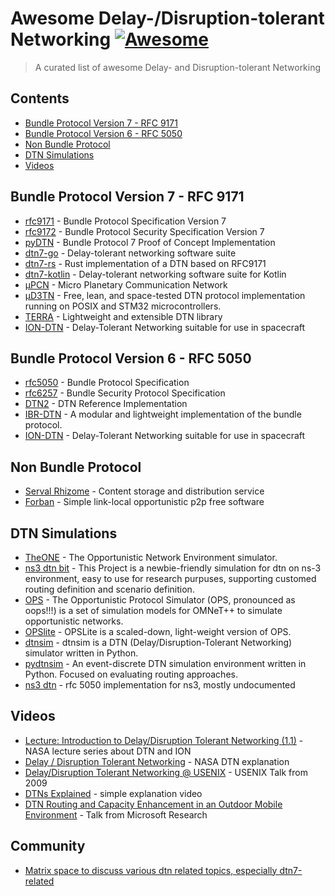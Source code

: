 # Awesome Delay-/Disruption-tolerant Networking [![Awesome](https://awesome.re/badge.svg)](https://awesome.re)

> A curated list of awesome Delay- and Disruption-tolerant Networking

## Contents

- [Bundle Protocol Version 7 - RFC 9171](#bundle-protocol-version-7---rfc-9171)
- [Bundle Protocol Version 6 - RFC 5050](#bundle-protocol-version-6---rfc-5050)
- [Non Bundle Protocol](#non-bundle-protocol)
- [DTN Simulations](#dtn-simulations)
- [Videos](#videos)

## Bundle Protocol Version 7 - RFC 9171

- [rfc9171](https://tools.ietf.org/html/rfc9171) - Bundle Protocol Specification Version 7
- [rfc9172](https://tools.ietf.org/html/rfc9172) - Bundle Protocol Security Specification Version 7
- [pyDTN](https://git.ifne.eu/space-public/pyDTN) - Bundle Protocol 7 Proof of Concept Implementation
- [dtn7-go](https://github.com/dtn7/dtn7-go) - Delay-tolerant networking software suite
- [dtn7-rs](https://github.com/dtn7/dtn7-rs) - Rust implementation of a DTN based on RFC9171
- [dtn7-kotlin](https://github.com/NodleCode/dtn7-kotlin/) - Delay-tolerant networking software suite for Kotlin
- [µPCN](https://upcn.eu) - Micro Planetary Communication Network
- [µD3TN](https://gitlab.com/d3tn/ud3tn) - Free, lean, and space-tested DTN protocol implementation running on POSIX and STM32 microcontrollers.
- [TERRA](https://github.com/RightMesh/Terra/) - Lightweight and extensible DTN library
- [ION-DTN](https://sourceforge.net/projects/ion-dtn/) - Delay-Tolerant Networking suitable for use in spacecraft

## Bundle Protocol Version 6 - RFC 5050

- [rfc5050](https://tools.ietf.org/html/rfc5050) - Bundle Protocol Specification
- [rfc6257](https://tools.ietf.org/html/rfc6257) - Bundle Security Protocol Specification
- [DTN2](https://github.com/delay-tolerant-networking/DTN2) - DTN Reference Implementation
- [IBR-DTN](https://github.com/ibrdtn/ibrdtn) - A modular and lightweight implementation of the bundle protocol.
- [ION-DTN](https://sourceforge.net/projects/ion-dtn/) - Delay-Tolerant Networking suitable for use in spacecraft

## Non Bundle Protocol

- [Serval Rhizome](https://github.com/servalproject/serval-dna) - Content storage and distribution service
- [Forban](https://github.com/adulau/Forban) - Simple link-local opportunistic p2p free software

## DTN Simulations

- [TheONE](https://github.com/akeranen/the-one) - The Opportunistic Network Environment simulator.
- [ns3 dtn bit](https://github.com/bit-oh-my-god/ns3-dtn-bit) - This Project is a newbie-friendly simulation for dtn on ns-3 environment, easy to use for research purpuses, supporting customed routing definition and scenario definition.
- [OPS](https://github.com/ComNets-Bremen/OPS) - The Opportunistic Protocol Simulator (OPS, pronounced as oops!!!) is a set of simulation models for OMNeT++ to simulate opportunistic networks.
- [OPSlite](https://github.com/ComNets-Bremen/OPSLite) - OPSLite is a scaled-down, light-weight version of OPS.
- [dtnsim](https://github.com/h-ohsaki/dtnsim) - dtnsim is a DTN (Delay/Disruption-Tolerant Networking) simulator written in Python.
- [pydtnsim](https://github.com/ducktec/pydtnsim) - An event-discrete DTN simulation environment written in Python. Focused on evaluating routing approaches.
- [ns3 dtn](https://github.com/sergiosvieira/ns3-dtn) - rfc 5050 implementation for ns3, mostly undocumented


## Videos

- [Lecture: Introduction to Delay/Disruption Tolerant Networking (1.1)](https://youtu.be/2RHzIxbBJgo) - NASA lecture series about DTN and ION
- [Delay / Disruption Tolerant Networking](https://youtu.be/0gCMIiJdYPQ) - NASA DTN explanation
- [Delay/Disruption Tolerant Networking @ USENIX](https://youtu.be/cr5A2WQGzIQ) - USENIX Talk from 2009
- [DTNs Explained](https://youtu.be/BGQD1UN_q_g) - simple explanation video
- [DTN Routing and Capacity Enhancement in an Outdoor Mobile Environment](https://youtu.be/BAe271zGPL8) - Talk from Microsoft Research

## Community

- [Matrix space to discuss various dtn related topics, especially dtn7-related](https://matrix.to/#/#dtn7:matrix.org)

